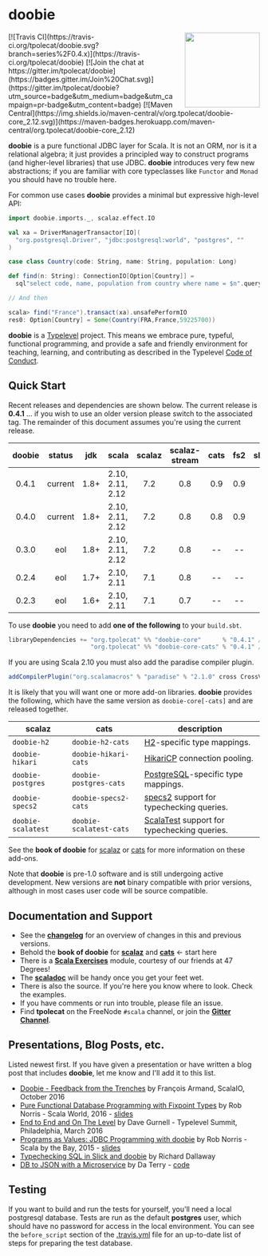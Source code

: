 # doobie

<img align="right" src="https://cdn.rawgit.com/tpolecat/doobie/series/0.4.x/doobie_logo.svg" height="150px" style="padding-left: 20px"/>
[![Travis CI](https://travis-ci.org/tpolecat/doobie.svg?branch=series%2F0.4.x)](https://travis-ci.org/tpolecat/doobie)
[![Join the chat at https://gitter.im/tpolecat/doobie](https://badges.gitter.im/Join%20Chat.svg)](https://gitter.im/tpolecat/doobie?utm_source=badge&utm_medium=badge&utm_campaign=pr-badge&utm_content=badge)
[![Maven Central](https://img.shields.io/maven-central/v/org.tpolecat/doobie-core_2.12.svg)](https://maven-badges.herokuapp.com/maven-central/org.tpolecat/doobie-core_2.12)

**doobie** is a pure functional JDBC layer for Scala. It is not an ORM, nor is it a relational algebra; it just provides a principled way to construct programs (and higher-level libraries) that use JDBC. **doobie** introduces very few new abstractions; if you are familiar with core typeclasses like `Functor` and `Monad` you should have no trouble here.

For common use cases **doobie** provides a minimal but expressive high-level API:

```scala
import doobie.imports._, scalaz.effect.IO

val xa = DriverManagerTransactor[IO](
  "org.postgresql.Driver", "jdbc:postgresql:world", "postgres", ""
)

case class Country(code: String, name: String, population: Long)

def find(n: String): ConnectionIO[Option[Country]] =
  sql"select code, name, population from country where name = $n".query[Country].option

// And then

scala> find("France").transact(xa).unsafePerformIO
res0: Option[Country] = Some(Country(FRA,France,59225700))
```

**doobie** is a [Typelevel](http://typelevel.org/) project. This means we embrace pure, typeful, functional programming, and provide a safe and friendly environment for teaching, learning, and contributing as described in the Typelevel [Code of Conduct](http://typelevel.org/conduct.html).

## Quick Start

Recent releases and dependencies are shown below. The current release is **0.4.1** … if you wish to use an older version please switch to the associated tag. The remainder of this document assumes you're using the current release.

| doobie | status  |  jdk | scala            | scalaz | scalaz-stream | cats | fs2 | shapeless |
|:------:|:-------:|:----:|------------------|:------:|:-------------:|:----:|:---:|:---------:|
|  0.4.1 | current | 1.8+ | 2.10, 2.11, 2.12 |   7.2  |      0.8      | 0.9  | 0.9 |    2.3    |
|  0.4.0 | current | 1.8+ | 2.10, 2.11, 2.12 |   7.2  |      0.8      | 0.8  | 0.9 |    2.3    |
|  0.3.0 | eol     | 1.8+ | 2.10, 2.11, 2.12 |   7.2  |      0.8      | --   | --  |    2.3    |
|  0.2.4 | eol     | 1.7+ | 2.10, 2.11       |   7.1  |      0.8      | --   | --  |    2.2    |
|  0.2.3 | eol     | 1.6+ | 2.10, 2.11       |   7.1  |      0.7      | --   | --  |    2.2    |

To use **doobie** you need to add **one of the following** to your `build.sbt`.

```scala
libraryDependencies += "org.tpolecat" %% "doobie-core"      % "0.4.1" // scalaz + scalaz-stream
                       "org.tpolecat" %% "doobie-core-cats" % "0.4.1" // cats   + fs2
```

If you are using Scala 2.10 you must also add the paradise compiler plugin.

```scala
addCompilerPlugin("org.scalamacros" % "paradise" % "2.1.0" cross CrossVersion.full)
```

It is likely that you will want one or more add-on libraries. **doobie** provides the following, which have the same version as `doobie-core[-cats]` and are released together.

|  scalaz            |  cats                   | description
|--------------------|-------------------------|-----------------
| `doobie-h2`        | `doobie-h2-cats`        | [H2](http://www.h2database.com/html/main.html)-specific type mappings.
| `doobie-hikari`    | `doobie-hikari-cats`    | [HikariCP](https://github.com/brettwooldridge/HikariCP) connection pooling.
| `doobie-postgres`  | `doobie-postgres-cats`  | [PostgreSQL](http://postgresql.org)-specific type mappings.
| `doobie-specs2`    | `doobie-specs2-cats`    | [specs2](http://etorreborre.github.io/specs2/) support for typechecking queries.
| `doobie-scalatest` | `doobie-scalatest-cats` | [ScalaTest](http://www.scalatest.org/) support for typechecking queries.

See the **book of doobie** for [scalaz](http://tpolecat.github.io/doobie-scalaz-0.4.0/00-index.html) or [cats](http://tpolecat.github.io/doobie-cats-0.4.0/00-index.html) for more information on these add-ons.

Note that **doobie** is pre-1.0 software and is still undergoing active development. New versions are **not** binary compatible with prior versions, although in most cases user code will be source compatible.

## Documentation and Support

- See the [**changelog**](https://github.com/tpolecat/doobie/blob/series/0.4.x/CHANGELOG.md#0.4.1) for an overview of changes in this and previous versions.
- Behold the **book of doobie** for [**scalaz**](http://tpolecat.github.io/doobie-scalaz-0.4.0/00-index.html) and [**cats**](http://tpolecat.github.io/doobie-cats-0.4.0/00-index.html) ← start here
- There is a [**Scala Exercises**](https://www.scala-exercises.org/) module, courtesy of our friends at 47 Degrees!
- The [**scaladoc**](https://www.javadoc.io/doc/org.tpolecat/doobie-core_2.12) will be handy once you get your feet wet.
- There is also the source. If you're here you know where to look. Check the examples.
- If you have comments or run into trouble, please file an issue.
- Find **tpolecat** on the FreeNode `#scala` channel, or join the [**Gitter Channel**](https://gitter.im/tpolecat/doobie).

## Presentations, Blog Posts, etc.

Listed newest first. If you have given a presentation or have written a blog post that includes **doobie**, let me know and I'll add it to this list.

- [Doobie - Feedback from the Trenches](http://fr.slideshare.net/normation/doobie-feedbacks-from-the-trenches-scalaio-2016) by François Armand, ScalaIO, October 2016
- [Pure Functional Database Programming with Fixpoint Types](https://www.youtube.com/watch?v=7xSfLPD6tiQ) by Rob Norris - Scala World, 2016 - [slides](http://tpolecat.github.io/presentations/sw2016/slides.html#1)
- [End to End and On The Level](https://www.youtube.com/watch?v=lMW_yMkxX4Q&list=PL_5uJkfWNxdkQd7FbN1whrTOsJPMgHgLg&index=2) by Dave Gurnell - Typelevel Summit, Philadelphia, March 2016
- [Programs as Values: JDBC Programming with doobie](https://www.youtube.com/watch?v=M5MF6M7FHPo) by Rob Norris - Scala by the Bay, 2015 - [slides](http://tpolecat.github.io/assets/sbtb-slides.pdf)
- [Typechecking SQL in Slick and doobie](http://underscore.io/blog/posts/2015/05/28/typechecking-sql.html) by Richard Dallaway
- [DB to JSON with a Microservice](http://da_terry.bitbucket.org/slides/presentation-scalasyd-functional-jdbc-http/#/) by Da Terry - [code](https://bitbucket.org/da_terry/scalasyd-doobie-http4s)

## Testing

If you want to build and run the tests for yourself, you'll need a local postgresql database. Tests are run as the default **postgres** user, which should have no password for access in the local environment. You can see the `before_script` section of the [.travis.yml](./.travis.yml) file for an up-to-date list of steps for preparing the test database.
